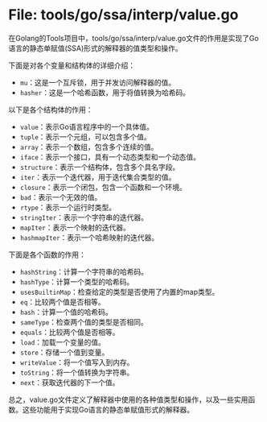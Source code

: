 # File: tools/go/ssa/interp/value.go

在Golang的Tools项目中，tools/go/ssa/interp/value.go文件的作用是实现了Go语言的静态单赋值(SSA)形式的解释器的值类型和操作。

下面是对各个变量和结构体的详细介绍：

- `mu`：这是一个互斥锁，用于并发访问解释器的值。
- `hasher`：这是一个哈希函数，用于将值转换为哈希码。

以下是各个结构体的作用：

- `value`：表示Go语言程序中的一个具体值。
- `tuple`：表示一个元组，可以包含多个值。
- `array`：表示一个数组，包含多个连续的值。
- `iface`：表示一个接口，具有一个动态类型和一个动态值。
- `structure`：表示一个结构体，包含多个具名字段。
- `iter`：表示一个迭代器，用于迭代集合类型的值。
- `closure`：表示一个闭包，包含一个函数和一个环境。
- `bad`：表示一个无效的值。
- `rtype`：表示一个运行时类型。
- `stringIter`：表示一个字符串的迭代器。
- `mapIter`：表示一个映射的迭代器。
- `hashmapIter`：表示一个哈希映射的迭代器。

下面是各个函数的作用：

- `hashString`：计算一个字符串的哈希码。
- `hashType`：计算一个类型的哈希码。
- `usesBuiltinMap`：检查给定的类型是否使用了内置的map类型。
- `eq`：比较两个值是否相等。
- `hash`：计算一个值的哈希码。
- `sameType`：检查两个值的类型是否相同。
- `equals`：比较两个值是否相等。
- `load`：加载一个变量的值。
- `store`：存储一个值到变量。
- `writeValue`：将一个值写入到内存。
- `toString`：将一个值转换为字符串。
- `next`：获取迭代器的下一个值。

总之，value.go文件定义了解释器中使用的各种值类型和操作，以及一些实用函数。这些功能用于实现Go语言的静态单赋值形式的解释器。


